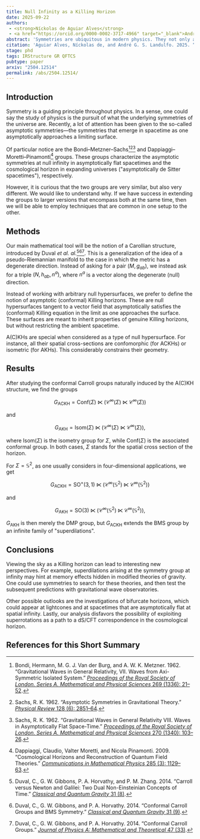 ```yaml
---
title: Null Infinity as a Killing Horizon
date: 2025-09-22
authors: 
 - <strong>Níckolas de Aguiar Alves</strong>
 - <a href="https://orcid.org/0000-0002-3717-4966" target="_blank">André G. S. Landulfo</a>
abstract: 'Symmetries are ubiquitous in modern physics. They not only allow for a more simplified description of physical systems but also, from a more fundamental perspective, can be seen as determining a theory itself. In the present paper, we propose a new definition of asymptotic symmetries that unifies and generalizes the usual notions of symmetry considered in asymptotically flat spacetimes and expanding universes with cosmological horizons. This is done by considering BMS-like symmetries for "asymptotic (conformal) Killing horizons", or A(C)KHs, here defined as null hypersurfaces that are tangent to a vector field satisfying the (conformal) Killing equation in a limiting sense. The construction is theory-agnostic and extremely general, for it makes no use of the Einstein equations and can be applied to a wide range of scenarios with different dimensions or hypersurface cross sections. While we reproduce the results by Dappiaggi, Moretti, and Pinamonti in the case of asymptotic Killing horizons, the conformal generalization does not yield only the BMS group, but a larger group. The enlargement is due to the presence of "superdilations". We speculate on many implications and possible continuations of this work, including the exploration of gravitational memory effects beyond general relativity, understanding antipodal matching conditions at spatial infinity in terms of bifurcate horizons, and the absence of superrotations in de Sitter spacetime and Killing horizons.'
citation: 'Aguiar Alves, Níckolas de, and André G. S. Landulfo. 2025. “Null infinity as a Killing horizon.” <a href="https://doi.org/10.1103/tf22-2r6y" target="_blank""><i>Physical Review D</i> <strong>112</strong> (6): 065017</a>. arXiv: <a href="https://arxiv.org/abs/2504.12514" target="_blank">2504.12514 [gr-qc]</a>.'
stage: phd
tags: IRStructure GR QFTCS
pubtype: paper
arxiv: "2504.12514"
permalink: /abs/2504.12514/
---
```


## Introduction
Symmetry is a guiding principle throughout physics. In a sense, one could say the study of physics is the pursuit of what the underlying symmetries of the universe are. Recently, a lot of attention has been given to the so-called asymptotic symmetries—the symmetries that emerge in spacetime as one asymptotically approaches a limiting surface. 

Of particular notice are the Bondi–Metzner–Sachs[^1][^2][^3] and Dappiaggi–Moretti–Pinamonti[^4] groups. These groups characterize the asymptotic symmetries at null infinity in asymptotically flat spacetimes and the cosmological horizon in expanding universes ("asymptotically de Sitter spacetimes"), respectively. 

However, it is curious that the two groups are very similar, but also very different. We would like to understand why. If we have success in extending the groups to larger versions that encompass both at the same time, then we will be able to employ techniques that are common in one setup to the other.

## Methods
Our main mathematical tool will be the notion of a Carollian structure, introduced by Duval *et al. al.*[^5][^6][^7]. This is a generalization of the idea of a pseudo-Riemannian manifold to the case in which the metric has a degenerate direction. Instead of asking for a pair $(M,g_{ab})$, we instead ask for a triple $(N,h_{ab},n^a)$, where $n^a$ is a vector along the degenerate (null) direction.

Instead of working with arbitrary null hypersurfaces, we prefer to define the notion of asymptotic (conformal) Killing horizons. These are null hypersurfaces tangent to a vector field that asymptotically satisfies the (conformal) Killing equation in the limit as one approaches the surface. These surfaces are meant to inherit properties of genuine Killing horizons, but without restricting the ambient spacetime. 

A(C)KHs are special when considered as a type of null hypersurface. For instance, all their spatial cross-sections are confomorphic (for ACKHs) or isometric (for AKHs). This considerably constrains their geometry.

## Results
After studying the conformal Carroll groups naturally induced by the A(C)KH structure, we find the groups 

$$G_{\text{ACKH}} = \text{Conf}(\Sigma) \ltimes \left(\mathcal{C}^{\infty}(\Sigma) \ltimes \mathcal{C}^{\infty}(\Sigma) \right)$$

and 

$$G_{\text{AKH}} = \text{Isom}(\Sigma) \ltimes \left(\mathcal{C}^{\infty}(\Sigma) \ltimes \mathcal{C}^{\infty}(\Sigma) \right),$$

where $\text{Isom}(\Sigma)$ is the isometry group for $\Sigma$, while $\text{Conf}(\Sigma)$ is the associated conformal group. In both cases, $\Sigma$ stands for the spatial cross section of the horizon. 


For $\Sigma = \mathbb{S}^2$, as one usually considers in four-dimensional applications, we get 

$$G_{\text{ACKH}} = \text{SO}^+(3,1) \ltimes \left(\mathcal{C}^{\infty}(\mathbb{S}^2) \ltimes \mathcal{C}^{\infty}(\mathbb{S}^2) \right)$$

and 

$$G_{\text{AKH}} = \text{SO}(3) \ltimes \left(\mathcal{C}^{\infty}(\mathbb{S}^2) \ltimes \mathcal{C}^{\infty}(\mathbb{S}^2) \right),$$

$G_{\text{AKH}}$ is then merely the DMP group, but $G_{\text{ACKH}}$ extends the BMS group by an infinite family of "superdilations".

## Conclusions
Viewing the sky as a Killing horizon can lead to interesting new perspectives. For example, superdilations arising at the symmetry group at infinity may hint at memory effects hidden in modified theories of gravity. One could use symmetries to search for these theories, and then test the subsequent predictions with gravitational wave observatories. 

Other possible outlooks are the investigations of bifurcate horizons, which could appear at lightcones and at spacetimes that are asymptotically flat at spatial infinity. Lastly, our analysis disfavors the possibility of exploiting superrotations as a path to a dS/CFT correspondence in the cosmological horizon.

## References for this Short Summary

[^1]: Bondi, Hermann, M. G. J. Van der Burg, and A. W. K. Metzner. 1962. “Gravitational Waves in General Relativity, VII. Waves from Axi-Symmetric Isolated System.” [_Proceedings of the Royal Society of London. Series A. Mathematical and Physical Sciences_ 269 (1336): 21–52](https://doi.org/10.1098/rspa.1962.0161).
[^2]: Sachs, R. K. 1962. “Asymptotic Symmetries in Gravitational Theory.” [_Physical Review_ 128 (6): 2851–64](https://doi.org/10.1103/PhysRev.128.2851).
[^3]: Sachs, R. K. 1962. “Gravitational Waves in General Relativity VIII. Waves in Asymptotically Flat Space-Time.” [_Proceedings of the Royal Society of London. Series A. Mathematical and Physical Sciences_ 270 (1340): 103–26](https://doi.org/10.1098/rspa.1962.0206).
[^4]: Dappiaggi, Claudio, Valter Moretti, and Nicola Pinamonti. 2009. “Cosmological Horizons and Reconstruction of Quantum Field Theories.” [_Communications in Mathematical Physics_ 285 (3): 1129–63](https://doi.org/10.1007/s00220-008-0653-8).
[^5]: Duval, C., G. W. Gibbons, P. A. Horvathy, and P. M. Zhang. 2014. “Carroll versus Newton and Galilei: Two Dual Non-Einsteinian Concepts of Time.” [_Classical and Quantum Gravity_ 31 (8)](https://doi.org/10.1088/0264-9381/31/8/085016).
[^6]: Duval, C., G. W. Gibbons, and P. A. Horvathy. 2014. “Conformal Carroll Groups and BMS Symmetry.” [_Classical and Quantum Gravity_ 31 (9)](https://doi.org/10.1088/0264-9381/31/9/092001).
[^7]: Duval, C., G. W. Gibbons, and P. A. Horvathy. 2014. “Conformal Carroll Groups.” [_Journal of Physics A: Mathematical and Theoretical_ 47 (33)](https://doi.org/10.1088/1751-8113/47/33/335204).
